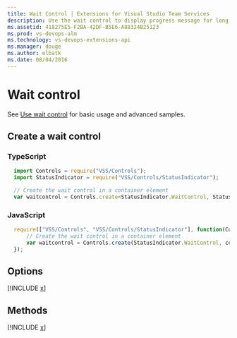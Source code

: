 ```yaml
---
title: Wait Control | Extensions for Visual Studio Team Services
description: Use the wait control to display progress message for long running operations in your app for Visual Studio Team Services.
ms.assetid: 418275E5-F2BA-42DF-B5E6-A88324B25123
ms.prod: vs-devops-alm
ms.technology: vs-devops-extensions-api
ms.manager: douge
ms.author: elbatk
ms.date: 08/04/2016
---
```


# Wait control

See [Use wait control](../../../develop/ui-controls/waitcontrolo.md) for basic usage and advanced samples.

## Create a wait control

### TypeScript
``` javascript
  import Controls = require("VSS/Controls");
  import StatusIndicator = require("VSS/Controls/StatusIndicator");

  // Create the wait control in a container element
  var waitcontrol = Controls.create<StatusIndicator.WaitControl, StatusIndicator.IWaitControlOptions>(StatusIndicator.WaitControl, container, options);
```

### JavaScript
``` javascript
  require(["VSS/Controls", "VSS/Controls/StatusIndicator"], function(Controls, StatusIndicator) {
      // Create the wait control in a container element
      var waitcontrol = Controls.create(StatusIndicator.WaitControl, container, options);
  });
```

## Options

[!INCLUDE [x](../api/VSS/Controls/_shared/StatusIndicator/IWaitControlOptions.md)]

## Methods

[!INCLUDE [x](../api/VSS/Controls/_shared/StatusIndicator/WaitControlO.md)]
